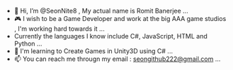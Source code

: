 - 👋 Hi, I’m @SeonNite8 , My actual name is Romit Banerjee ...
- 🎮 I wish to be a Game Developer and work at the big AAA game studios , I'm working hard towards it ...
- Currently the languages I know include C#, JavaScript, HTML and Python ...
- 🌱 I'm learning to Create Games in Unity3D using C# ... 
- 📫 You can reach me througn my email : seongithub222@gmail.com ...

<!---
SeonNite8/SeonNite8 is a ✨ special ✨ repository because its `README.md` (this file) appears on your GitHub profile.
You can click the Preview link to take a look at your changes.
--->
